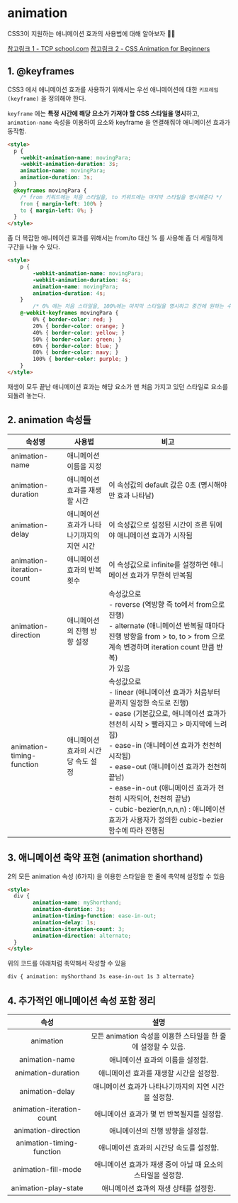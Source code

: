 # animation

CSS3이 지원하는 애니메이션 효과의 사용법에 대해 알아보자 💁‍♀️

[참고링크 1 - TCP school.com](http://tcpschool.com/css/css3_transform_animation)
[참고링크 2 - CSS Animation for Beginners](https://thoughtbot.com/blog/css-animation-for-beginners)

## 1. @keyframes

CSS3 에서 애니메이션 효과를 사용하기 위해서는 우선 애니메이션에 대한 `키프레임(keyframe)` 을 정의해야 한다.

`keyframe` 에는 **특정 시간에 해당 요소가 가져야 할 CSS 스타일을 명시**하고, `animation-name` 속성을 이용하여 요소와 keyframe 을 연결해줘야 애니메이션 효과가 동작함.

```html
<style>
  p {
    -webkit-animation-name: movingPara;
    -webkit-animation-duration: 3s;
    animation-name: movingPara;
    animation-duration: 3s;   
  }
  @keyframes movingPara {
    /* from 키워드에는 처음 스타일을, to 키워드에는 마지막 스타일을 명시해준다 */
    from { margin-left: 100% }
    to { margin-left: 0%; }
  }
</style>
```

좀 더 복잡한 애니메이션 효과를 위해서는 from/to 대신 % 를 사용해 좀 더 세밀하게 구간을 나눌 수 있다.

```html
<style>
    p {
        -webkit-animation-name: movingPara;
        -webkit-animation-duration: 4s;
        animation-name: movingPara;
        animation-duration: 4s;
    }
		/* 0% 에는 처음 스타일을, 100%에는 마지막 스타일을 명시하고 중간에 원하는 수 만큼의 키프레임을 생성할 수 있다 */
    @-webkit-keyframes movingPara {
        0% { border-color: red; }
        20% { border-color: orange; }
        40% { border-color: yellow; }
        50% { border-color: green; }
        60% { border-color: blue; }
        80% { border-color: navy; }
        100% { border-color: purple; }
    }
</style>
```

재생이 모두 끝난 애니메이션 효과는 해당 요소가 맨 처음 가지고 있던 스타일로 요소를 되돌려 놓는다.

## 2. animation 속성들

| 속성명             | 사용법                        | 비고 |
| ------------------ | ----------------------------- | ---|
| animation-name | 애니메이션 이름을 지정 |  |
| animation-duration | 애니메이션 효과를 재생할 시간 | 이 속성값의 default 값은 0초 (명시해야만 효과 나타남) |
| animation-delay   | 애니메이션 효과가 나타나기까지의 지연 시간 | 이 속성값으로 설정된 시간이 흐른 뒤에야 애니메이션 효과가 시작됨 |
| animation-iteration-count | 애니메이션 효과의 반복 횟수 | 이 속성값으로 infinite를 설정하면 애니메이션 효과가 무한히 반복됨 |
| animation-direction | 애니메이션의 진행 방향 설정 | 속성값으로 <br />- reverse (역방향 즉 to에서 from으로 진행)<br />- alternate (애니메이션 반복될 때마다 진행 방향을 from > to, to > from 으로 계속 변경하며 iteration count 만큼 반복)<br />가 있음 |
| animation-timing-function | 애니메이션 효과의 시간당 속도 설정 | 속성값으로 <br />- linear (애니메이션 효과가 처음부터 끝까지 일정한 속도로 진행)<br />- ease (기본값으로, 애니메이션 효과가 천천히 시작 > 빨라지고 > 마지막에 느려짐)<br />- ease-in (애니메이션 효과가 천천히 시작됨)<br />- ease-out (애니메이션 효과가 천천히 끝남)<br />- ease-in-out (애니메이션 효과가 천천히 시작되어, 천천히 끝남)<br />- cubic-bezier(n,n,n,n) : 애니메이션 효과가 사용자가 정의한 cubic-bezier 함수에 따라 진행됨 |



## 3. 애니메이션 축약 표현 (animation shorthand)

2의 모든 animation 속성 (6가지) 을 이용한 스타일을 한 줄에 축약해 설정할 수 있음

```html
<style>
  div {
        animation-name: myShorthand;
        animation-duration: 3s;
        animation-timing-function: ease-in-out;
        animation-delay: 1s;
        animation-iteration-count: 3;
        animation-direction: alternate;
  }
</style>
```

위의 코드를 아래처럼 축약해서 작성할 수 있음

```html
div { animation: myShorthand 3s ease-in-out 1s 3 alternate}
```



## 4. 추가적인 애니메이션 속성 포함 정리

|           속성            |                             설명                             |
| :-----------------------: | :----------------------------------------------------------: |
|         animation         | 모든 animation 속성을 이용한 스타일을 한 줄에 설정할 수 있음. |
|      animation-name       |               애니메이션 효과의 이름을 설정함.               |
|    animation-duration     |           애니메이션 효과를 재생할 시간을 설정함.            |
|      animation-delay      |     애니메이션 효과가 나타나기까지의 지연 시간을 설정함.     |
| animation-iteration-count |          애니메이션 효과가 몇 번 반복될지를 설정함.          |
|    animation-direction    |               애니메이션의 진행 방향을 설정함.               |
| animation-timing-function |           애니메이션 효과의 시간당 속도를 설정함.            |
|    animation-fill-mode    | 애니메이션 효과가 재생 중이 아닐 때 요소의 스타일을 설정함.  |
|   animation-play-state    |            애니메이션 효과의 재생 상태를 설정함.             |


